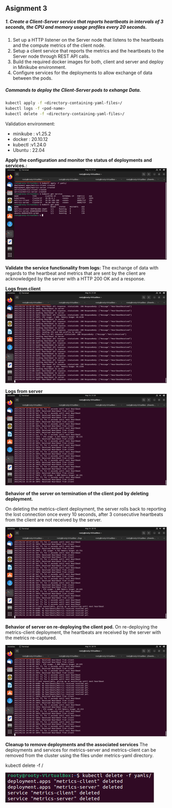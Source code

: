 ##  Asignment 3
##### 1. Create a Client-Server service that reports heartbeats in intervals of 3 seconds, the CPU and memory usage profiles every 20 seconds.

1. Set up a HTTP listener on the Server node that listens to the heartbeats and the compute metrics of the client node.
2. Setup a client service that reports the metrics and the heartbeats to the Server node through REST API calls.
3. Build the required docker images for both, client and server and deploy in Minikube environment.
4. Configure services for the deployments to allow exchange of data between the pods.



##### Commands to deploy the Client-Server pods to exhange Data.

```bash
kubectl apply -f <directory-containing-yaml-files>/
kubectl logs -f <pod-name>
kubectl delete -f <directory-containing-yaml-files>/
```
Validation environment:
* minikube : v1.25.2
* docker : 20.10.12
* kubectl :v1.24.0
* Ubuntu : 22.04

**Apply the configuration and monitor the status of deployments and services.:**
[![DeployClientServer](https://github.com/kishenv/AssignmentThree/blob/main/Screenshots/Deploy.png?raw=true "DeployClientServer")](https://github.com/kishenv/AssignmentThree/blob/main/Screenshots/Deploy.png?raw=true"DeployClientServer")

**Validate the service functionality from logs:**
The exchange of data with regards to the heartbeat and metrics that are sent by the client are acknowledged by the server with a HTTP 200 OK and a response.

**Logs from client**
[![clientLogs](https://github.com/kishenv/AssignmentThree/blob/main/Screenshots/ClientLog.png?raw=true "clientLogs")](https://github.com/kishenv/AssignmentThree/blob/main/Screenshots/ClientLog.png?raw=true "clientLogs")

**Logs from server**
[![Server Logs ](https://github.com/kishenv/AssignmentThree/blob/main/Screenshots/Server.png?raw=true "Server Logs ")](https://github.com/kishenv/AssignmentThree/blob/main/Screenshots/Server.png?raw=true "Server Logs ")

**Behavior of the server on termination of the client pod by deleting  deployment.**

On deleting the metrics-client deployment, the server rolls back to reporting the lost connection once every 10 seconds, after 3 consecutive heartbeats from the client are not received by the server.

[![Disconnection](https://github.com/kishenv/AssignmentThree/blob/main/Screenshots/LostConnection.png?raw=true "Disconnection")](https://github.com/kishenv/AssignmentThree/blob/main/Screenshots/LostConnection.png?raw=true "Disconnection")

**Behavior of server on re-deploying the client pod.**
On re-deploying the metrics-client deployment, the heartbeats are received by the server with the metrics re-captured.

[![DisconnRecon](https://github.com/kishenv/AssignmentThree/blob/main/Screenshots/DisconnectAndReconnect.png?raw=true "DisconnRecon")](https://github.com/kishenv/AssignmentThree/blob/main/Screenshots/DisconnectAndReconnect.png?raw=true "DisconnRecon")

**Cleanup to remove deployments and the associated services**
The deployments and services for metrics-server and metrics-client can be removed from the cluster using the files under metrics-yaml directory. 

kubectl delete -f <directory-containing-yaml-files>/

[![Cleanup](https://github.com/kishenv/AssignmentThree/blob/main/Screenshots/CleanUp.png?raw=true "Cleanup")](https://github.com/kishenv/AssignmentThree/blob/main/Screenshots/CleanUp.png?raw=true "Cleanup")
